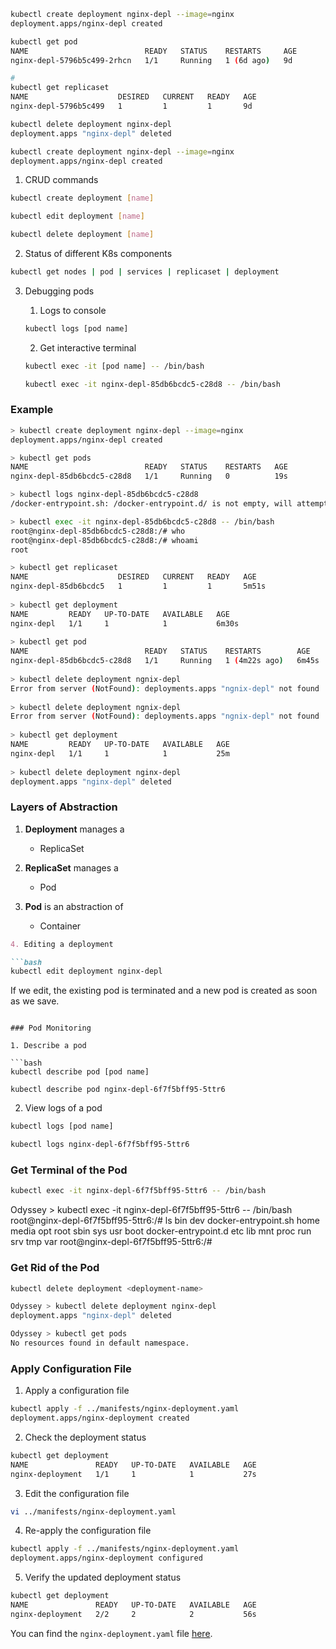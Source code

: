 ```bash
kubectl create deployment nginx-depl --image=nginx
deployment.apps/nginx-depl created

kubectl get pod  
NAME                          READY   STATUS    RESTARTS     AGE
nginx-depl-5796b5c499-2rhcn   1/1     Running   1 (6d ago)   9d

# 
kubectl get replicaset
NAME                    DESIRED   CURRENT   READY   AGE
nginx-depl-5796b5c499   1         1         1       9d

kubectl delete deployment nginx-depl              
deployment.apps "nginx-depl" deleted

kubectl create deployment nginx-depl --image=nginx
deployment.apps/nginx-depl created
```

1. CRUD commands

```bash
kubectl create deployment [name]

kubectl edit deployment [name]

kubectl delete deployment [name]
```

2. Status of different K8s components

```bash
kubectl get nodes | pod | services | replicaset | deployment
```

3. Debugging pods
    1. Logs to console

    ```bash
    kubectl logs [pod name]
    ```

    2. Get interactive terminal

    ```bash
    kubectl exec -it [pod name] -- /bin/bash
    
    kubectl exec -it nginx-depl-85db6bcdc5-c28d8 -- /bin/bash
    ```

### Example

```bash
> kubectl create deployment nginx-depl --image=nginx
deployment.apps/nginx-depl created

> kubectl get pods
NAME                          READY   STATUS    RESTARTS   AGE
nginx-depl-85db6bcdc5-c28d8   1/1     Running   0          19s

> kubectl logs nginx-depl-85db6bcdc5-c28d8
/docker-entrypoint.sh: /docker-entrypoint.d/ is not empty, will attempt to perform configuration

> kubectl exec -it nginx-depl-85db6bcdc5-c28d8 -- /bin/bash
root@nginx-depl-85db6bcdc5-c28d8:/# who
root@nginx-depl-85db6bcdc5-c28d8:/# whoami
root

> kubectl get replicaset
NAME                    DESIRED   CURRENT   READY   AGE
nginx-depl-85db6bcdc5   1         1         1       5m51s
 
> kubectl get deployment
NAME         READY   UP-TO-DATE   AVAILABLE   AGE
nginx-depl   1/1     1            1           6m30s
 
> kubectl get pod
NAME                          READY   STATUS    RESTARTS        AGE
nginx-depl-85db6bcdc5-c28d8   1/1     Running   1 (4m22s ago)   6m45s
 
> kubectl delete deployment ngnix-depl
Error from server (NotFound): deployments.apps "ngnix-depl" not found
 
> kubectl delete deployment ngnix-depl
Error from server (NotFound): deployments.apps "ngnix-depl" not found
 
> kubectl get deployment              
NAME         READY   UP-TO-DATE   AVAILABLE   AGE
nginx-depl   1/1     1            1           25m
 
> kubectl delete deployment nginx-depl
deployment.apps "nginx-depl" deleted
```

### Layers of Abstraction

1. **Deployment** manages a
    - ReplicaSet

2. **ReplicaSet** manages a
    - Pod

3. **Pod** is an abstraction of
    - Container

```markdown
4. Editing a deployment

```bash
kubectl edit deployment nginx-depl
```

If we edit, the existing pod is terminated and a new pod is created as soon as we save.
```

### Pod Monitoring

1. Describe a pod

```bash
kubectl describe pod [pod name]

kubectl describe pod nginx-depl-6f7f5bff95-5ttr6
```

2. View logs of a pod

```bash
kubectl logs [pod name]

kubectl logs nginx-depl-6f7f5bff95-5ttr6
```

### Get Terminal of the Pod

```bash
kubectl exec -it nginx-depl-6f7f5bff95-5ttr6 -- /bin/bash
```

Odyssey > kubectl exec -it nginx-depl-6f7f5bff95-5ttr6 -- /bin/bash
root@nginx-depl-6f7f5bff95-5ttr6:/# ls
bin   dev                  docker-entrypoint.sh  home  media  opt   root  sbin  sys  usr
boot  docker-entrypoint.d  etc                   lib   mnt    proc  run   srv   tmp  var
root@nginx-depl-6f7f5bff95-5ttr6:/#

### Get Rid of the Pod
```bash
kubectl delete deployment <deployment-name>
```

```bash
Odyssey > kubectl delete deployment nginx-depl
deployment.apps "nginx-depl" deleted

Odyssey > kubectl get pods                    
No resources found in default namespace.
```

### Apply Configuration File

1. Apply a configuration file

```bash
kubectl apply -f ../manifests/nginx-deployment.yaml
deployment.apps/nginx-deployment created
```

2. Check the deployment status

```bash
kubectl get deployment
NAME               READY   UP-TO-DATE   AVAILABLE   AGE
nginx-deployment   1/1     1            1           27s
```

3. Edit the configuration file

```bash
vi ../manifests/nginx-deployment.yaml
```

4. Re-apply the configuration file

```bash
kubectl apply -f ../manifests/nginx-deployment.yaml
deployment.apps/nginx-deployment configured
```

5. Verify the updated deployment status

```bash
kubectl get deployment                
NAME               READY   UP-TO-DATE   AVAILABLE   AGE
nginx-deployment   2/2     2            2           56s
```
You can find the `nginx-deployment.yaml` file [here](../manifests/nginx-deployment.yaml).
